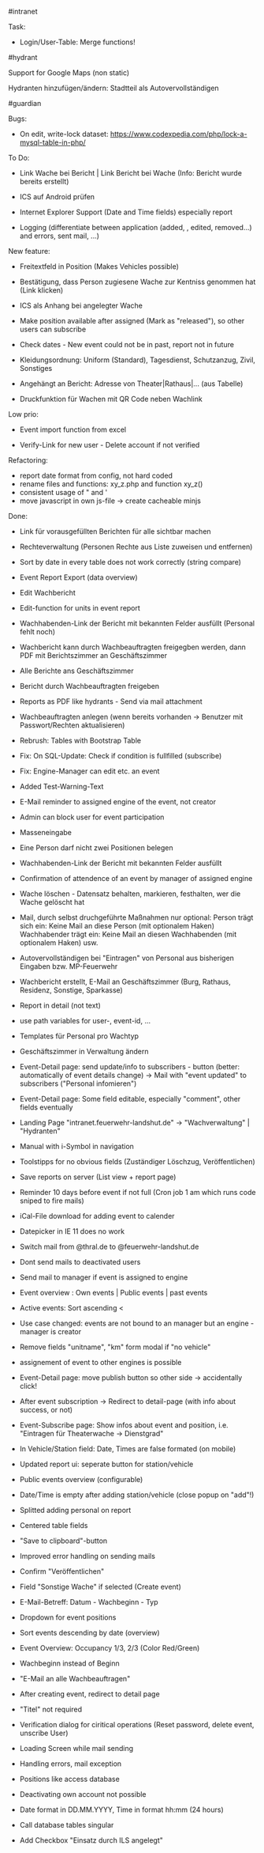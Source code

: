 #intranet

Task:

- Login/User-Table: Merge functions!


#hydrant

Support for Google Maps (non static)

Hydranten hinzufügen/ändern: Stadtteil als Autovervollständigen

#guardian

Bugs:

- On edit, write-lock dataset: https://www.codexpedia.com/php/lock-a-mysql-table-in-php/

To Do:

- Link Wache bei Bericht | Link Bericht bei Wache (Info: Bericht wurde bereits erstellt) 

- ICS auf Android prüfen

- Internet Explorer Support (Date and Time fields) especially report

- Logging (differentiate between application (added, , edited, removed...) and errors, sent mail, ...)
   
  
New feature:


- Freitextfeld in Position (Makes Vehicles possible)

- Bestätigung, dass Person zugiesene Wache zur Kentniss genommen hat (Link klicken)

- ICS als Anhang bei angelegter Wache

- Make position available after assigned (Mark as "released"), so other users can subscribe

- Check dates - New event could not be in past, report not in future

- Kleidungsordnung: Uniform (Standard), Tagesdienst, Schutzanzug, Zivil, Sonstiges

- Angehängt an Bericht: Adresse von Theater|Rathaus|... (aus Tabelle)

- Druckfunktion für Wachen mit QR Code neben Wachlink


Low prio:

- Event import function from excel

- Verify-Link for new user - Delete account if not verified


Refactoring: 

- report date format from config, not hard coded
- rename files and functions: xy_z.php and function xy_z()
- consistent usage of " and '
- move javascript in own js-file -> create cacheable minjs

Done:
- Link für vorausgefüllten Berichten für alle sichtbar machen
- Rechteverwaltung (Personen Rechte aus Liste zuweisen und entfernen)

- Sort by date in every table does not work correctly (string compare)
- Event Report Export (data overview)

- Edit Wachbericht
- Edit-function for units in event report
- Wachhabenden-Link der Bericht mit bekannten Felder ausfüllt (Personal fehlt noch)
- Wachbericht kann durch Wachbeauftragten freigegben werden, dann PDF mit Berichtszimmer an Geschäftszimmer 

- Alle Berichte ans Geschäftszimmer
- Bericht durch Wachbeauftragten freigeben
- Reports as PDF like hydrants - Send via mail attachment
- Wachbeauftragten anlegen (wenn bereits vorhanden -> Benutzer mit Passwort/Rechten aktualisieren)


- Rebrush: Tables with Bootstrap Table


- Fix: On SQL-Update: Check if condition is fullfilled (subscribe)
- Fix: Engine-Manager can edit etc. an event
- Added Test-Warning-Text


- E-Mail reminder to assigned engine of the event, not creator
- Admin can block user for event participation 
- Masseneingabe
- Eine Person darf nicht zwei Positionen belegen
- Wachhabenden-Link der Bericht mit bekannten Felder ausfüllt
- Confirmation of attendence of an event by manager of assigned engine
- Wache löschen - Datensatz behalten, markieren, festhalten, wer die Wache gelöscht hat
- Mail, durch selbst druchgeführte Maßnahmen nur optional:
	Person trägt sich ein: Keine Mail an diese Person (mit optionalem Haken)
	Wachhabender trägt ein: Keine Mail an diesen Wachhabenden (mit optionalem Haken)
	usw.
- Autovervollständigen bei "Eintragen" von Personal aus bisherigen Eingaben bzw. MP-Feuerwehr
- Wachbericht erstellt, E-Mail an Geschäftszimmer (Burg, Rathaus, Residenz, Sonstige, Sparkasse)



- Report in detail (not text)
- use path variables for user-, event-id, ...
- Templates für Personal pro Wachtyp
- Geschäftszimmer in Verwaltung ändern


- Event-Detail page: send update/info to subscribers - button (better: automatically of event details change) -> Mail with "event updated" to subscribers ("Personal infomieren") 
- Event-Detail page: Some field editable, especially "comment", other fields eventually


- Landing Page "intranet.feuerwehr-landshut.de" -> "Wachverwaltung" | "Hydranten"
- Manual with i-Symbol in navigation


- Toolstipps for no obvious fields (Zuständiger Löschzug, Veröffentlichen)
- Save reports on server (List view + report page)
- Reminder 10 days before event if not full
		(Cron job 1 am which runs code sniped to fire mails)
- iCal-File download for adding event to calender


- Datepicker in IE 11 does no work


- Switch mail from @thral.de to @feuerwehr-landshut.de
- Dont send mails to deactivated users
- Send mail to manager if event is assigned to engine


- Event overview : Own events | Public events | past events
- Active events: Sort ascending <
- Use case changed: events are not bound to an manager but an engine - manager is creator
- Remove fields "unitname", "km" form modal if "no vehicle"
- assignement of event to other engines is possible

 
- Event-Detail page: move publish button so other side -> accidentally click!
- After event subscription -> Redirect to detail-page (with info about success, or not)
- Event-Subscribe page: Show infos about event and position, i.e. "Eintragen für Theaterwache -> Dienstgrad"


- In Vehicle/Station field: Date, Times are false formated (on mobile)
- Updated report ui: seperate button for station/vehicle
- Public events overview (configurable)
- Date/Time is empty after adding station/vehicle (close popup on "add"!)
- Splitted adding personal on report
- Centered table fields


- "Save to clipboard"-button 
- Improved error handling on sending mails
- Confirm "Veröffentlichen"
- Field "Sonstige Wache" if selected (Create event)


- E-Mail-Betreff: Datum - Wachbeginn - Typ
- Dropdown for event positions


- Sort events descending by date (overview)
- Event Overview: Occupancy 1/3, 2/3 (Color Red/Green)
- Wachbeginn instead of Beginn
- "E-Mail an alle Wachbeauftragen"
- After creating event, redirect to detail page
- "Titel" not required


- Verification dialog for ciritical operations
	(Reset password, delete event, unscribe User)
- Loading Screen while mail sending
- Handling errors, mail exception
- Positions like access database
- Deactivating own account not possible
- Date format in DD.MM.YYYY, Time in format hh:mm (24 hours)
- Call database tables singular
- Add Checkbox "Einsatz durch ILS angelegt"
